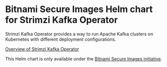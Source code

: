 # Bitnami Secure Images Helm chart for Strimzi Kafka Operator

Strimzi Kafka Operator provides a way to run Apache Kafka clusters on Kubernetes with different deployment configurations.

[Overview of Strimzi Kafka Operator](https://strimzi.io)

This Helm chart is only available under the [Bitnami Secure Images initiative](https://news.broadcom.com/app-dev/broadcom-introduces-bitnami-secure-images-for-production-ready-containerized-applications).

